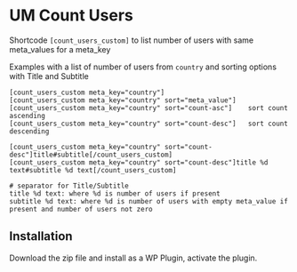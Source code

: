# UM Count Users
Shortcode ```[count_users_custom]``` to list number of users with same meta_values for a meta_key

Examples with a list of number of users from ```country``` and sorting options with Title and Subtitle
```
[count_users_custom meta_key="country"]
[count_users_custom meta_key="country" sort="meta_value"]
[count_users_custom meta_key="country" sort="count-asc"]    sort count ascending
[count_users_custom meta_key="country" sort="count-desc"]   sort count descending

[count_users_custom meta_key="country" sort="count-desc"]title#subtitle[/count_users_custom]   
[count_users_custom meta_key="country" sort="count-desc"]title %d text#subtitle %d text[/count_users_custom] 

# separator for Title/Subtitle
title %d text: where %d is number of users if present
subtitle %d text: where %d is number of users with empty meta_value if present and number of users not zero
```
## Installation
Download the zip file and install as a WP Plugin, activate the plugin.
